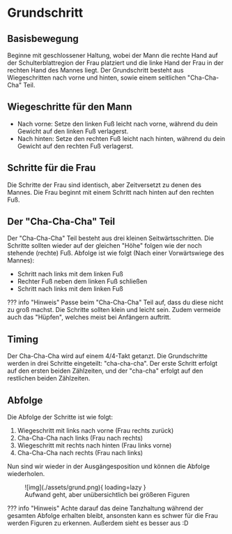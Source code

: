 # Grundschritt

## Basisbewegung

Beginne mit geschlossener Haltung, wobei der Mann die rechte Hand auf der Schulterblattregion der Frau platziert und die linke Hand der Frau in der rechten Hand des Mannes liegt.
Der Grundschritt besteht aus Wiegeschritten nach vorne und hinten, sowie einem seitlichen "Cha-Cha-Cha" Teil.

## Wiegeschritte für den Mann

- Nach vorne: Setze den linken Fuß leicht nach vorne, während du dein Gewicht auf den linken Fuß verlagerst.
- Nach hinten: Setze den rechten Fuß leicht nach hinten, während du dein Gewicht auf den rechten Fuß verlagerst.

## Schritte für die Frau

Die Schritte der Frau sind identisch, aber Zeitversetzt zu denen des Mannes. Die Frau beginnt mit einem Schritt nach hinten auf den rechten Fuß.

## Der "Cha-Cha-Cha" Teil

Der "Cha-Cha-Cha" Teil besteht aus drei kleinen Seitwärtsschritten. Die Schritte sollten wieder auf der gleichen "Höhe" folgen wie der noch stehende (rechte) Fuß. Abfolge ist wie folgt (Nach einer Vorwärtswiege des Mannes):

- Schritt nach links mit dem linken Fuß
- Rechter Fuß neben dem linken Fuß schließen
- Schritt nach links mit dem linken Fuß

??? info "Hinweis"
    Passe beim "Cha-Cha-Cha" Teil auf, dass du diese nicht zu groß machst. Die Schritte sollten klein und leicht sein. Zudem vermeide auch das "Hüpfen", welches meist bei Anfängern auftritt.

## Timing

Der Cha-Cha-Cha wird auf einem 4/4-Takt getanzt. Die Grundschritte werden in drei Schritte eingeteilt: "cha-cha-cha". Der erste Schritt erfolgt auf den ersten beiden Zählzeiten, und der "cha-cha" erfolgt auf den restlichen beiden Zählzeiten.

## Abfolge

Die Abfolge der Schritte ist wie folgt:

1. Wiegeschritt mit links nach vorne  (Frau rechts zurück)
2. Cha-Cha-Cha nach links (Frau nach rechts)
3. Wiegeschritt mit rechts nach hinten (Frau links vorne)
4. Cha-Cha-Cha nach rechts (Frau nach links)

Nun sind wir wieder in der Ausgängesposition und können die Abfolge wiederholen.

<figure markdown>
  ![img](./assets/grund.png){ loading=lazy }
  <figcaption>Aufwand geht, aber unübersichtlich bei größeren Figuren</figcaption>
</figure>

??? info "Hinweis"
    Achte darauf das deine Tanzhaltung während der gesamten Abfolge erhalten bleibt, ansonsten kann es schwer für die Frau werden Figuren zu erkennen. Außerdem sieht es besser aus :D
